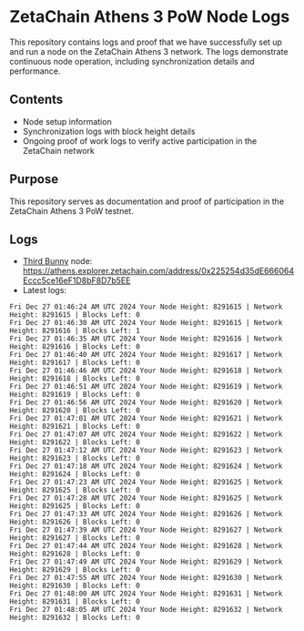 # ZetaChain Athens 3 PoW Node Logs
This repository contains logs and proof that we have successfully set up and run a node on the ZetaChain Athens 3 network. The logs demonstrate continuous node operation, including synchronization details and performance.

## Contents
- Node setup information
- Synchronization logs with block height details
- Ongoing proof of work logs to verify active participation in the ZetaChain network

## Purpose
This repository serves as documentation and proof of participation in the ZetaChain Athens 3 PoW testnet.

## Logs

- [Third Bunny](https://thirdbunny.xyz/) node: https://athens.explorer.zetachain.com/address/0x225254d35dE666064Eccc5ce16eF1D8bF8D7b5EE
- Latest logs:
```
Fri Dec 27 01:46:24 AM UTC 2024 Your Node Height: 8291615 | Network Height: 8291615 | Blocks Left: 0
Fri Dec 27 01:46:30 AM UTC 2024 Your Node Height: 8291615 | Network Height: 8291616 | Blocks Left: 1
Fri Dec 27 01:46:35 AM UTC 2024 Your Node Height: 8291616 | Network Height: 8291616 | Blocks Left: 0
Fri Dec 27 01:46:40 AM UTC 2024 Your Node Height: 8291617 | Network Height: 8291617 | Blocks Left: 0
Fri Dec 27 01:46:46 AM UTC 2024 Your Node Height: 8291618 | Network Height: 8291618 | Blocks Left: 0
Fri Dec 27 01:46:51 AM UTC 2024 Your Node Height: 8291619 | Network Height: 8291619 | Blocks Left: 0
Fri Dec 27 01:46:56 AM UTC 2024 Your Node Height: 8291620 | Network Height: 8291620 | Blocks Left: 0
Fri Dec 27 01:47:01 AM UTC 2024 Your Node Height: 8291621 | Network Height: 8291621 | Blocks Left: 0
Fri Dec 27 01:47:07 AM UTC 2024 Your Node Height: 8291622 | Network Height: 8291622 | Blocks Left: 0
Fri Dec 27 01:47:12 AM UTC 2024 Your Node Height: 8291623 | Network Height: 8291623 | Blocks Left: 0
Fri Dec 27 01:47:18 AM UTC 2024 Your Node Height: 8291624 | Network Height: 8291624 | Blocks Left: 0
Fri Dec 27 01:47:23 AM UTC 2024 Your Node Height: 8291625 | Network Height: 8291625 | Blocks Left: 0
Fri Dec 27 01:47:28 AM UTC 2024 Your Node Height: 8291625 | Network Height: 8291625 | Blocks Left: 0
Fri Dec 27 01:47:33 AM UTC 2024 Your Node Height: 8291626 | Network Height: 8291626 | Blocks Left: 0
Fri Dec 27 01:47:39 AM UTC 2024 Your Node Height: 8291627 | Network Height: 8291627 | Blocks Left: 0
Fri Dec 27 01:47:44 AM UTC 2024 Your Node Height: 8291628 | Network Height: 8291628 | Blocks Left: 0
Fri Dec 27 01:47:49 AM UTC 2024 Your Node Height: 8291629 | Network Height: 8291629 | Blocks Left: 0
Fri Dec 27 01:47:55 AM UTC 2024 Your Node Height: 8291630 | Network Height: 8291630 | Blocks Left: 0
Fri Dec 27 01:48:00 AM UTC 2024 Your Node Height: 8291631 | Network Height: 8291631 | Blocks Left: 0
Fri Dec 27 01:48:05 AM UTC 2024 Your Node Height: 8291632 | Network Height: 8291632 | Blocks Left: 0
```
